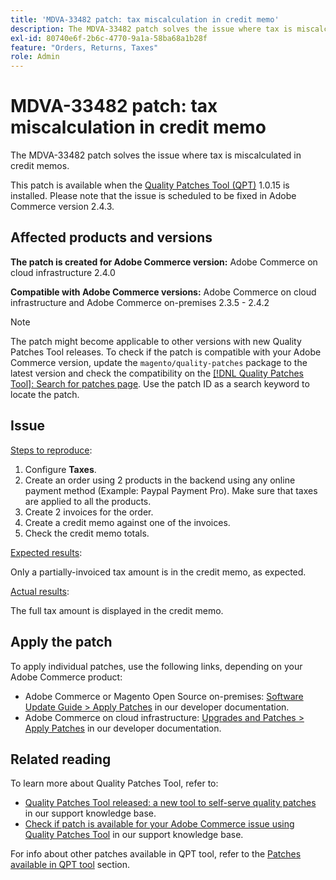 ```yaml
---
title: 'MDVA-33482 patch: tax miscalculation in credit memo'
description: The MDVA-33482 patch solves the issue where tax is miscalculated in credit memos.
exl-id: 80740e6f-2b6c-4770-9a1a-58ba68a1b28f
feature: "Orders, Returns, Taxes"
role: Admin
---
```

# MDVA-33482 patch: tax miscalculation in credit memo

The MDVA-33482 patch solves the issue where tax is miscalculated in credit memos.

This patch is available when the [Quality Patches Tool (QPT)](https://devdocs.magento.com/guides/v2.4/comp-mgr/patching.html#mqp) 1.0.15 is installed. Please note that the issue is scheduled to be fixed in Adobe Commerce version 2.4.3.

## Affected products and versions

**The patch is created for Adobe Commerce version:** Adobe Commerce on cloud infrastructure 2.4.0

**Compatible with Adobe Commerce versions:** Adobe Commerce on cloud infrastructure and Adobe Commerce on-premises 2.3.5 - 2.4.2

>[!NOTE]
>
>The patch might become applicable to other versions with new Quality Patches Tool releases. To check if the patch is compatible with your Adobe Commerce version, update the `magento/quality-patches` package to the latest version and check the compatibility on the [[!DNL Quality Patches Tool]: Search for patches page](https://devdocs.magento.com/quality-patches/tool.html#patch-grid). Use the patch ID as a search keyword to locate the patch.

## Issue

<u>Steps to reproduce</u>:

1. Configure **Taxes**.
1. Create an order using 2 products in the backend using any online payment method (Example: Paypal Payment Pro). Make sure that taxes are applied to all the products.
1. Create 2 invoices for the order.
1. Create a credit memo against one of the invoices.
1. Check the credit memo totals.

<u>Expected results</u>:

Only a partially-invoiced tax amount is in the credit memo, as expected.

<u>Actual results</u>:

The full tax amount is displayed in the credit memo.

## Apply the patch

To apply individual patches, use the following links, depending on your Adobe Commerce product:

* Adobe Commerce or Magento Open Source on-premises: [Software Update Guide > Apply Patches](https://devdocs.magento.com/guides/v2.4/comp-mgr/patching/mqp.html) in our developer documentation.
* Adobe Commerce on cloud infrastructure: [Upgrades and Patches > Apply Patches](https://devdocs.magento.com/cloud/project/project-patch.html) in our developer documentation.

## Related reading

To learn more about Quality Patches Tool, refer to:

* [Quality Patches Tool released: a new tool to self-serve quality patches](/help/announcements/adobe-commerce-announcements/magento-quality-patches-released-new-tool-to-self-serve-quality-patches.md) in our support knowledge base.
* [Check if patch is available for your Adobe Commerce issue using Quality Patches Tool](/help/support-tools/patches-available-in-qpt-tool/check-patch-for-magento-issue-with-magento-quality-patches.md) in our support knowledge base.

For info about other patches available in QPT tool, refer to the [Patches available in QPT tool](https://support.magento.com/hc/en-us/sections/360010506631-Patches-available-in-QPT-tool-) section.
